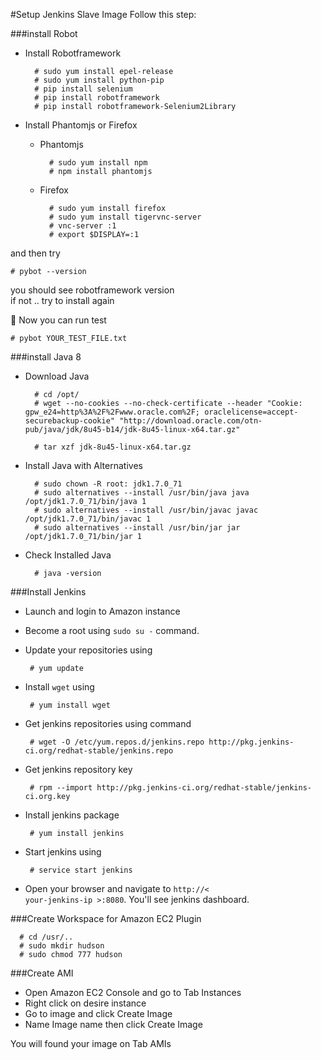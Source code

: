 #Setup Jenkins Slave Image
Follow this step:

###install Robot
* Install Robotframework 
  
        # sudo yum install epel-release  
        # sudo yum install python-pip  
        # pip install selenium  
        # pip install robotframework 
        # pip install robotframework-Selenium2Library  

* Install Phantomjs or Firefox  
  - Phantomjs  
  
          # sudo yum install npm  
          # npm install phantomjs 

  - Firefox 
  
          # sudo yum install firefox   
          # sudo yum install tigervnc-server  
          # vnc-server :1  
          # export $DISPLAY=:1  

and then try  

    # pybot --version  
you should see robotframework version  
if not .. try to install again    

:speech_balloon: Now you can run test  
    
    # pybot YOUR_TEST_FILE.txt  
        
###install Java 8
* Download Java

        # cd /opt/
        # wget --no-cookies --no-check-certificate --header "Cookie: gpw_e24=http%3A%2F%2Fwww.oracle.com%2F; oraclelicense=accept-securebackup-cookie" "http://download.oracle.com/otn-pub/java/jdk/8u45-b14/jdk-8u45-linux-x64.tar.gz"
  
        # tar xzf jdk-8u45-linux-x64.tar.gz
* Install Java with Alternatives

        # sudo chown -R root: jdk1.7.0_71
        # sudo alternatives --install /usr/bin/java java /opt/jdk1.7.0_71/bin/java 1
        # sudo alternatives --install /usr/bin/javac javac /opt/jdk1.7.0_71/bin/javac 1
        # sudo alternatives --install /usr/bin/jar jar /opt/jdk1.7.0_71/bin/jar 1
* Check Installed Java

        # java -version
  
###Install Jenkins
*  Launch and login to Amazon instance  

*  Become a root using <code>sudo su -</code> command.

*  Update your repositories using  

        # yum update

*  Install <code>wget</code> using  

        # yum install wget

*  Get jenkins repositories using command  

        # wget -O /etc/yum.repos.d/jenkins.repo http://pkg.jenkins-ci.org/redhat-stable/jenkins.repo  

*  Get jenkins repository key  

        # rpm --import http://pkg.jenkins-ci.org/redhat-stable/jenkins-ci.org.key

*  Install jenkins package  

        # yum install jenkins

*  Start jenkins using  

        # service start jenkins

*  Open your browser and navigate to <code>http://< your-jenkins-ip >:8080</code>. You'll see jenkins dashboard.  

###Create Workspace for Amazon EC2 Plugin

      # cd /usr/..
      # sudo mkdir hudson
      # sudo chmod 777 hudson 

###Create AMI
* Open Amazon EC2 Console and go to Tab Instances
* Right click on desire instance
* Go to image and click Create Image
* Name Image name then click Create Image

You will found your image on Tab AMIs

